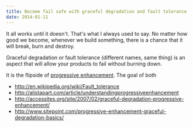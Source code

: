 ```yaml
---
title: Become fail safe with graceful degradation and fault tolerance
date: 2014-01-11
---
```


It all works until it doesn't. That's what I always used to say. No matter how good we become, whenever we build something, there is a chance that it will break, burn and destroy.

Graceful degradation or fault tolerance (different names, same thing) is an aspect that will allow your products to fail without burning down.

It is the flipside of [progressive enhancement](/progressive-enhancement/). The goal of both

- http://en.wikipedia.org/wiki/Fault_tolerance
- http://alistapart.com/article/understandingprogressiveenhancement
- http://accessites.org/site/2007/02/graceful-degradation-progressive-enhancement/
- http://www.sitepoint.com/progressive-enhancement-graceful-degradation-basics/
